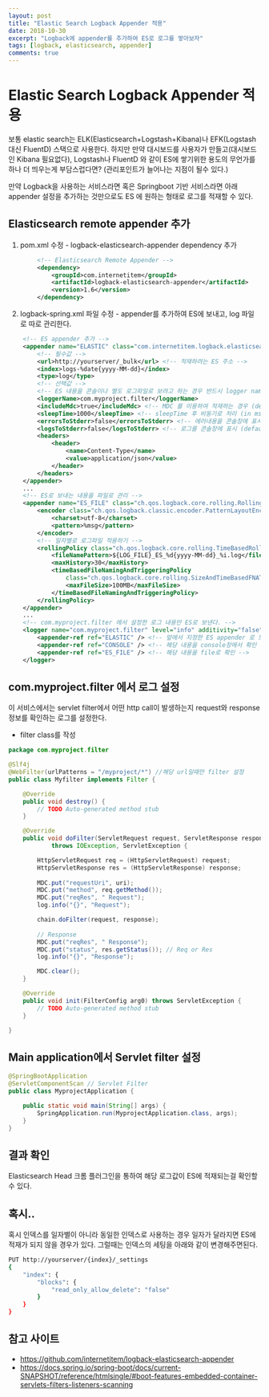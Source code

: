 ```yaml
---
layout: post
title: "Elastic Search Logback Appender 적용"
date: 2018-10-30
excerpt: "Logback에 appender를 추가하여 ES로 로그를 쌓아보자"
tags: [logback, elasticsearch, appender]
comments: true
---
```

# Elastic Search Logback Appender 적용
보통 elastic search는 ELK(Elasticsearch+Logstash+Kibana)나 EFK(Logstash 대신 FluentD) 스택으로 사용한다.
하지만 만약 대시보드를 사용자가 만들고(대시보드인 Kibana 필요없다), Logstash나 FluentD 와 같이 ES에 쌓기위한 용도의 무언가를 하나 더 띄우는게 부담스럽다면?
(관리포인트가 늘어나는 지점이 될수 있다.)

만약 Logback을 사용하는 서비스라면 혹은 Springboot 기반 서비스라면 아래 appender 설정을 추가하는 것만으로도 ES 에 원하는 형태로 로그를 적재할 수 있다.

## Elasticsearch remote appender 추가
1. pom.xml 수정 - logback-elasticsearch-appender dependency 추가
```xml
		<!-- Elasticsearch Remote Appender -->
		<dependency>
			<groupId>com.internetitem</groupId>
			<artifactId>logback-elasticsearch-appender</artifactId>
			<version>1.6</version>
		</dependency>	
```
2. logback-spring.xml 파일 수정 - appender를 추가하여 ES에 보내고, log 파일로 따로 관리한다.
```xml
    <!-- ES appender 추가 -->
	<appender name="ELASTIC" class="com.internetitem.logback.elasticsearch.ElasticsearchAppender">
		<!-- 필수값 -->
        <url>http://yourserver/_bulk</url> <!-- 적재하려는 ES 주소 -->
		<index>logs-%date{yyyy-MM-dd}</index>
        <type>log</type>        
        <!-- 선택값 -->
        <!-- ES 내용을 콘솔이나 별도 로그파일로 보려고 하는 경우 반드시 logger name 지정해야 ES 적재 내용이 보임 -->
		<loggerName>com.myproject.filter</loggerName>
		<includeMdc>true</includeMdc> <!-- MDC 를 이용하여 적재하는 경우 (default false) -->
		<sleepTime>1000</sleepTime> <!-- sleepTime 후 비동기로 처리 (in ms, default 250) -->
		<errorsToStderr>false</errorsToStderr> <!-- 에러내용을 콘솔창에 표시 (default false) -->
		<logsToStderr>false</logsToStderr> <!-- 로그를 콘솔창에 표시 (default false) -->		
		<headers>
			<header>
				<name>Content-Type</name>
				<value>application/json</value>
			</header>
		</headers>
	</appender>
    ...
    <!-- ES로 보내는 내용을 파일로 관리 -->
	<appender name="ES_FILE" class="ch.qos.logback.core.rolling.RollingFileAppender">
		<encoder class="ch.qos.logback.classic.encoder.PatternLayoutEncoder">
			<charset>utf-8</charset>
			<pattern>%msg</pattern>
		</encoder>
		<!-- 일자별로 로그파일 적용하기 -->
		<rollingPolicy class="ch.qos.logback.core.rolling.TimeBasedRollingPolicy">
			<fileNamePattern>${LOG_FILE}_ES_%d{yyyy-MM-dd}_%i.log</fileNamePattern>
			<maxHistory>30</maxHistory>
			<timeBasedFileNamingAndTriggeringPolicy 
                class="ch.qos.logback.core.rolling.SizeAndTimeBasedFNATP">
				<maxFileSize>100MB</maxFileSize>
			</timeBasedFileNamingAndTriggeringPolicy>
		</rollingPolicy>		
	</appender>
    ...
    <!-- com.myproject.filter 에서 설정한 로그 내용만 ES로 보낸다. --> 
	<logger name="com.myproject.filter" level="info" additivity="false">			
		<appender-ref ref="ELASTIC" /> <!-- 앞에서 지정한 ES appender 로 보낸다. --> 
		<appender-ref ref="CONSOLE" /> <!-- 해당 내용을 console창에서 확인 -->
		<appender-ref ref="ES_FILE" /> <!-- 해당 내용을 file로 확인 -->
	</logger>	
```

## com.myproject.filter 에서 로그 설정
이 서비스에서는 servlet filter에서 어떤 http call이 발생하는지 request와 response 정보를 확인하는 로그를 설정한다.
- filter class를 작성
```java
package com.myproject.filter

@Slf4j
@WebFilter(urlPatterns = "/myproject/*") //해당 url일때만 filter 설정
public class Myfilter implements Filter {

	@Override
	public void destroy() {
		// TODO Auto-generated method stub
	}

	@Override
	public void doFilter(ServletRequest request, ServletResponse response, FilterChain chain)
			throws IOException, ServletException {

		HttpServletRequest req = (HttpServletRequest) request;
		HttpServletResponse res = (HttpServletResponse) response;
				
		MDC.put("requestUri", uri);
		MDC.put("method", req.getMethod());		
		MDC.put("reqRes", " Request");        
		log.info("{}", "Request");

		chain.doFilter(request, response);
		
		// Response
		MDC.put("reqRes", " Response");
		MDC.put("status", res.getStatus()); // Req or Res
		log.info("{}", "Response");

		MDC.clear();
	}

	@Override
	public void init(FilterConfig arg0) throws ServletException {
		// TODO Auto-generated method stub
	}

}
```

## Main application에서 Servlet filter 설정
```java
@SpringBootApplication
@ServletComponentScan // Servlet Filter
public class MyprojectApplication {

	public static void main(String[] args) {
		SpringApplication.run(MyprojectApplication.class, args);
	}
}
```
## 결과 확인
Elasticsearch Head 크롬 플러그인을 통하여 해당 로그값이 ES에 적재되는걸 확인할 수 있다.

## 혹시..
혹시 인덱스를 일자별이 아니라 동일한 인덱스로 사용하는 경우 일자가 달라지면 ES에 적재가 되지 않을 경우가 있다.
그럴때는 인덱스의 세팅을 아래와 같이 변경해주면된다.
```sh
PUT http://yourserver/{index}/_settings
{
    "index": {
        "blocks": {
            "read_only_allow_delete": "false"
        }
    }
}
```

## 참고 사이트
- https://github.com/internetitem/logback-elasticsearch-appender
- https://docs.spring.io/spring-boot/docs/current-SNAPSHOT/reference/htmlsingle/#boot-features-embedded-container-servlets-filters-listeners-scanning
